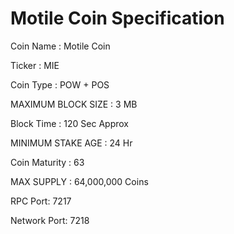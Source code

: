 # Motile Coin Specification

Coin Name : Motile Coin

Ticker : MIE

Coin Type : POW + POS

MAXIMUM BLOCK SIZE : 3 MB

Block Time : 120 Sec Approx

MINIMUM STAKE AGE : 24 Hr

Coin Maturity : 63

MAX SUPPLY : 64,000,000 Coins

RPC Port: 7217

Network Port: 7218